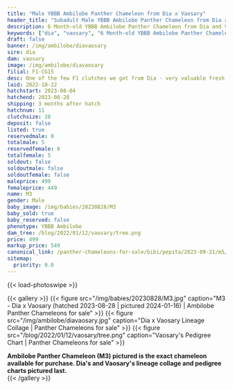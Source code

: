 ```yaml
---
title: "Male YBBB Ambilobe Panther Chameleon from Dia x Vaosary"
header_title: "Subadult Male YBBB Ambilobe Panther Chameleon from Dia x Vaosary"
description: 6 Month-old YBBB Ambilobe Panther Chameleon from Dia and Vaosary. One of the few F1 clutches we got from Dia - very valuable fresh genetics x one of our best 5th gen females. We've included sire and dam dendrograms if available, but you can view our Dia or Vaosary breeder pages for more information.
keywords: ["dia", "vaosary", "6 Month-old YBBB Ambilobe Panther Chameleon", "baby chameleons for sale", "buy panther chameleon", "panther for sale", "ambilobe panther chameleons for sale", "ambilobe panther chameleon for sale"]
draft: false
banner: /img/ambilobe/diavaosary
sire: dia
dam: vaosary
image: /img/ambilobe/diavaosary
filial: F1-CG15
desc: One of the few F1 clutches we got from Dia - very valuable fresh genetics x one of our best 5th gen females.
laid: 2022-10-22
hatchstart: 2023-08-04
hatchend: 2023-08-28
shipping: 3 months after hatch
hatchnum: 11
clutchsize: 28
deposit: false
listed: true
reservedmale: 0
totalmale: 5
reservedfemale: 0
totalfemale: 5
soldout: false
soldoutmale: false
soldoutfemale: false
maleprice: 499
femaleprice: 449
name: M3
gender: Male
baby_image: /img/babies/20230828/M3
baby_sold: true
baby_reserved: false
phenotype: YBBB Ambilobe
dam_tree: /blog/2022/01/12/vaosary/tree.png
price: 499
markup_price: 549
canonical_link: /panther-chameleons-for-sale/bibi/pepita/2023-09-21/m5/
sitemap:
  priority: 0.0
---
```


{{< load-photoswipe >}}

{{< gallery >}}
  {{< figure src="/img/babies/20230828/M3.jpg" caption="M3 - Dia x Vaosary (hatched 2023-08-28 | pictured 2024-01-16) | Ambilobe Panther Chameleons for sale" >}}
  {{< figure src="/img/ambilobe/diavaosary.jpg" caption="Dia x Vaosary Lineage Collage | Panther Chameleons for sale" >}}
  {{< figure src="/blog/2022/01/12/vaosary/tree.png" caption="Vaosary's Pedigree Chart | Panther Chameleons for sale" >}}
  <figcaption itemprop="description"><strong>Ambilobe Panther Chameleon (M3) pictured is the exact chameleon available for purchase. Dia's and Vaosary's lineage collage and pedigree charts pictured last.</strong></figcaption>
{{< /gallery >}}
